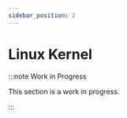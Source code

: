 ```yaml
---
sidebar_position: 2
---
```


# Linux Kernel

:::note Work in Progress

This section is a work in progress.

:::
